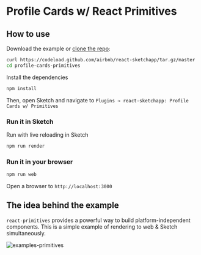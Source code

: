 # Profile Cards w/ React Primitives

## How to use

Download the example or [clone the repo](http://github.com/airbnb/react-sketchapp):

```bash
curl https://codeload.github.com/airbnb/react-sketchapp/tar.gz/master | tar -xz --strip=2 react-sketchapp-master/examples/profile-cards-primitives
cd profile-cards-primitives
```

Install the dependencies

```bash
npm install
```

Then, open Sketch and navigate to `Plugins → react-sketchapp: Profile Cards w/ Primitives`

### Run it in Sketch

Run with live reloading in Sketch

```bash
npm run render
```

### Run it in your browser

```bash
npm run web
```

Open a browser to `http://localhost:3000`

## The idea behind the example

`react-primitives` provides a powerful way to build platform-independent components. This is a simple example of rendering to web & Sketch simultaneously.

![examples-primitives](https://cloud.githubusercontent.com/assets/591643/24778174/0dd9d214-1ade-11e7-9372-fa8b578a0b48.png)
